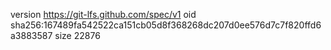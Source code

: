 version https://git-lfs.github.com/spec/v1
oid sha256:167489fa542522ca151cb05d8f368268dc207d0ee576d7c7f820ffd6a3883587
size 22876
